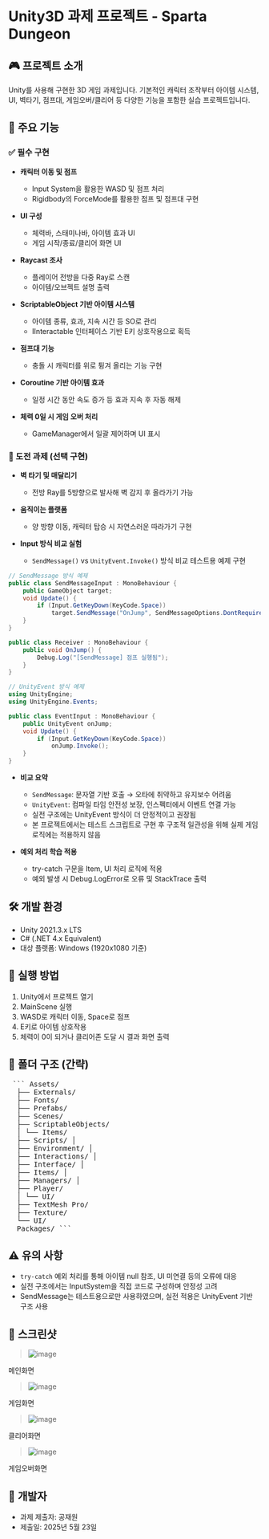# Unity3D 과제 프로젝트 - Sparta Dungeon

## 🎮 프로젝트 소개
Unity를 사용해 구현한 3D 게임 과제입니다. 기본적인 캐릭터 조작부터 아이템 시스템, UI, 벽타기, 점프대, 게임오버/클리어 등 다양한 기능을 포함한 실습 프로젝트입니다.

## 📌 주요 기능

### ✅ 필수 구현
- **캐릭터 이동 및 점프**
  - Input System을 활용한 WASD 및 점프 처리
  - Rigidbody의 ForceMode를 활용한 점프 및 점프대 구현

- **UI 구성**
  - 체력바, 스태미나바, 아이템 효과 UI
  - 게임 시작/종료/클리어 화면 UI

- **Raycast 조사**
  - 플레이어 전방을 다중 Ray로 스캔
  - 아이템/오브젝트 설명 출력

- **ScriptableObject 기반 아이템 시스템**
  - 아이템 종류, 효과, 지속 시간 등 SO로 관리
  - IInteractable 인터페이스 기반 E키 상호작용으로 획득

- **점프대 기능**
  - 충돌 시 캐릭터를 위로 튕겨 올리는 기능 구현

- **Coroutine 기반 아이템 효과**
  - 일정 시간 동안 속도 증가 등 효과 지속 후 자동 해제

- **체력 0일 시 게임 오버 처리**
  - GameManager에서 일괄 제어하며 UI 표시

### 🌟 도전 과제 (선택 구현)
- **벽 타기 및 매달리기**
  - 전방 Ray를 5방향으로 발사해 벽 감지 후 올라가기 가능

- **움직이는 플랫폼**
  - 양 방향 이동, 캐릭터 탑승 시 자연스러운 따라가기 구현

- **Input 방식 비교 실험**
  - `SendMessage()` vs `UnityEvent.Invoke()` 방식 비교 테스트용 예제 구현

```csharp
// SendMessage 방식 예제
public class SendMessageInput : MonoBehaviour {
    public GameObject target;
    void Update() {
        if (Input.GetKeyDown(KeyCode.Space))
            target.SendMessage("OnJump", SendMessageOptions.DontRequireReceiver);
    }
}

public class Receiver : MonoBehaviour {
    public void OnJump() {
        Debug.Log("[SendMessage] 점프 실행됨");
    }
}
```

```csharp
// UnityEvent 방식 예제
using UnityEngine;
using UnityEngine.Events;

public class EventInput : MonoBehaviour {
    public UnityEvent onJump;
    void Update() {
        if (Input.GetKeyDown(KeyCode.Space))
            onJump.Invoke();
    }
}
```

- **비교 요약**
  - `SendMessage`: 문자열 기반 호출 → 오타에 취약하고 유지보수 어려움
  - `UnityEvent`: 컴파일 타임 안전성 보장, 인스펙터에서 이벤트 연결 가능
  - 실전 구조에는 UnityEvent 방식이 더 안정적이고 권장됨
  - 본 프로젝트에서는 테스트 스크립트로 구현 후 구조적 일관성을 위해 실제 게임 로직에는 적용하지 않음

- **예외 처리 학습 적용**
  - try-catch 구문을 Item, UI 처리 로직에 적용
  - 예외 발생 시 Debug.LogError로 오류 및 StackTrace 출력

## 🛠️ 개발 환경
- Unity 2021.3.x LTS
- C# (.NET 4.x Equivalent)
- 대상 플랫폼: Windows (1920x1080 기준)

## 🧪 실행 방법
1. Unity에서 프로젝트 열기
2. MainScene 실행
3. WASD로 캐릭터 이동, Space로 점프
4. E키로 아이템 상호작용
5. 체력이 0이 되거나 클리어존 도달 시 결과 화면 출력

## 📂 폴더 구조 (간략)

<pre lang="markdown"> ``` Assets/ 
  ├── Externals/ 
  ├── Fonts/ 
  ├── Prefabs/ 
  ├── Scenes/
  ├── ScriptableObjects/ 
  │ └── Items/ 
  ├── Scripts/ │ 
  ├── Environment/ │ 
  ├── Interactions/ │ 
  ├── Interface/ │ 
  ├── Items/ │
  ├── Managers/ │ 
  ├── Player/ 
  │ └── UI/ 
  ├── TextMesh Pro/ 
  ├── Texture/ 
  └── UI/ 
  Packages/ ``` </pre>


## ⚠️ 유의 사항
- `try-catch` 예외 처리를 통해 아이템 null 참조, UI 미연결 등의 오류에 대응
- 실전 구조에서는 InputSystem을 직접 코드로 구성하며 안정성 고려
- SendMessage는 테스트용으로만 사용하였으며, 실전 적용은 UnityEvent 기반 구조 사용

## 📸 스크린샷 
>![image](https://github.com/user-attachments/assets/1bf8a6f5-7cab-4faf-af0f-e5ecaeb8d9f7)
>
메인화면

> ![image](https://github.com/user-attachments/assets/f846bdc5-f5b6-4911-9ddf-418d62db0f75)
> 
게임화면

> ![image](https://github.com/user-attachments/assets/5812ca06-dab5-489e-9188-da912f73972c)
> 
클리어화면

>![image](https://github.com/user-attachments/assets/adedbc00-07e5-4caa-b9c7-45499d80fd80)
>
게임오버화면


## 👤 개발자
- 과제 제출자: 공재원
- 제출일: 2025년 5월 23일
